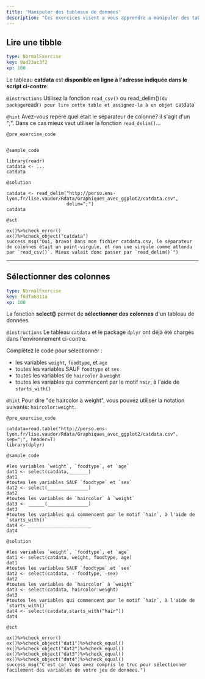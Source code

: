 ```yaml
---
title: 'Manipuler des tableaux de données'
description: "Ces exercices visent a vous apprendre a manipuler des tableaux a l'aide du package dplyr.\n\n<a href=\"http://perso.ens-lyon.fr/lise.vaudor/Supports_formation/startR_3_tableaux_de_donnees.html\" target=\"_blank\"> Lien vers les diapos de cours </a>"
---
```


## Lire une tibble

```yaml
type: NormalExercise
key: 9ad23ac3f2
xp: 100
```

Le tableau **catdata** est **disponible en ligne à l'adresse indiquée dans le script ci-contre**.


`@instructions`
Utilisez la fonction `read_csv()` ou read_delim()` (du package `readr`) pour lire cette table et assignez-la à un objet `catdata`

`@hint`
Avez-vous repéré quel était le séparateur de colonne? il s'agit d'un ";". Dans ce cas mieux vaut utiliser la fonction `read_delim()`...

`@pre_exercise_code`
```{r}

```

`@sample_code`
```{r}
library(readr)
catdata <- ...
catdata
```

`@solution`
```{r}
catdata <- read_delim("http://perso.ens-lyon.fr/lise.vaudor/Rdata/Graphiques_avec_ggplot2/catdata.csv",
                      delim=";")
catdata
```

`@sct`
```{r}
ex()%>%check_error()
ex()%>%check_object("catdata")
success_msg("Oui, bravo! Dans mon fichier catdata.csv, le séparateur de colonnes était un point-virgule, et non une virgule comme attendu par `read_csv()`. Mieux valait donc passer par `read_delim()`")
```

---

## Sélectionner des colonnes

```yaml
type: NormalExercise
key: f6dfa6811a
xp: 100
```

La fonction **select()** permet de **sélectionner des colonnes** d'un tableau de données.

`@instructions`
Le tableau `catdata` et le package `dplyr` ont déjà été chargés dans l'environnement ci-contre.

Complétez le code pour sélectionner :

- les variables `weight`, `foodtype`, et `age`
- toutes les variables SAUF `foodtype` et `sex`
- toutes les variables de `haircolor` à `weight`
- toutes les variables qui commencent par le motif `hair`, à l'aide de `starts_with()`

`@hint`
Pour dire "de haircolor à weight", vous pouvez utiliser la notation suivante: `haircolor:weight`.

`@pre_exercise_code`
```{r}
catdata=read.table("http://perso.ens-lyon.fr/lise.vaudor/Rdata/Graphiques_avec_ggplot2/catdata.csv", sep=";", header=T)
library(dplyr)
```

`@sample_code`
```{r}
#les variables `weight`, `foodtype`, et `age`
dat1 <- select(catdata,_______)
dat1
#toutes les variables SAUF `foodtype` et `sex`
dat2 <- select(_______________)
dat2
#toutes les variables de `haircolor` à `weight`
dat3 <- ______(_______________)
dat3
#toutes les variables qui commencent par le motif `hair`, à l'aide de `starts_with()`
dat4 <- _______________________
dat4
```

`@solution`
```{r}
#les variables `weight`, `foodtype`, et `age`
dat1 <- select(catdata, weight, foodtype, age)
dat1
#toutes les variables SAUF `foodtype` et `sex`
dat2 <- select(catdata, - foodtype, -sex)
dat2
#toutes les variables de `haircolor` à `weight`
dat3 <- select(catdata, haircolor:weight)
dat3
#toutes les variables qui commencent par le motif `hair`, à l'aide de `starts_with()`
dat4 <- select(catdata,starts_with("hair"))
dat4
```

`@sct`
```{r}
ex()%>%check_error()
ex()%>%check_object("dat1")%>%check_equal()
ex()%>%check_object("dat2")%>%check_equal()
ex()%>%check_object("dat3")%>%check_equal()
ex()%>%check_object("dat4")%>%check_equal()
success_msg("C'est ça! Vous avez compris le truc pour sélectionner facilement des variables de votre jeu de données.")
```
